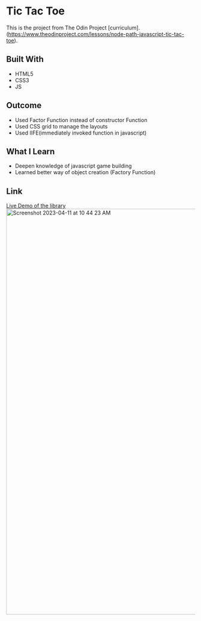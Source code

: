 # Tic Tac Toe
This is the project from The Odin Project [curriculum].(https://www.theodinproject.com/lessons/node-path-javascript-tic-tac-toe).

## Built With
* HTML5
* CSS3
* JS

## Outcome 
* Used Factor Function instead of constructor Function
* Used CSS grid to manage the layouts
* Used IIFE(immediately invoked function in javascript)

## What I Learn
* Deepen knowledge of javascript game building
* Learned better way of object creation (Factory Function)

## Link

[Live Demo of the library](https://tseringz.github.io/Tic-Tac-Toe/)
<img width="1081" alt="Screenshot 2023-04-11 at 10 44 23 AM" src="https://user-images.githubusercontent.com/15078245/231062563-a9968b8b-41b0-4c16-a207-117abacfdce0.png">

